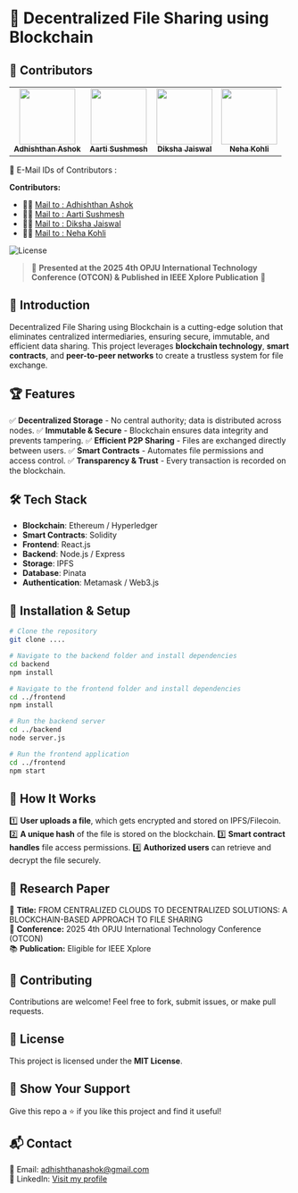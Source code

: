 # 🚀 Decentralized File Sharing using Blockchain

## 👥 Contributors

<table>
  <tr>
    <td align="center"><a href="https://github.com/AdhishthanAshok"><img src="https://github.com/AdhishthanAshok.png" width="100px;" alt=""/><br /><sub><b>Adhishthan Ashok</b></sub></a></td>
    <td align="center"><a href="https://github.com/Aartisushmesh29"><img src="https://github.com/Aartisushmesh29.png" width="100px;" alt=""/><br /><sub><b>Aarti Sushmesh</b></sub></a></td>
    <td align="center"><a href="https://github.com/dikshajaiswal855"><img src="https://github.com/dikshajaiswal855.png" width="100px;" alt=""/><br /><sub><b>Diksha Jaiswal</b></sub></a></td>
    <td align="center"><a href="https://github.com/Nehakohli123"><img src="https://github.com/Nehakohli123.png" width="100px;" alt=""/><br /><sub><b>Neha Kohli</b></sub></a></td>
  </tr>
</table>

🔹 E-Mail IDs of Contributors :

**Contributors:**  
- 🧑‍💻 [Mail to : Adhishthan Ashok](mailto:adhishthanashok@gmail)  
- 🧑‍💻 [Mail to : Aarti Sushmesh](mailto:aartisushmesh@gmail)  
- 🧑‍💻 [Mail to : Diksha Jaiswal](mailto:dikshajaiswal855@gmail.com)  
- 🧑‍💻 [Mail to : Neha Kohli](mailto:nehakohli3003@gmail.com)  

![License](https://img.shields.io/badge/license-MIT-blue.svg?style=for-the-badge)

> 📢 **Presented at the 2025 4th OPJU International Technology Conference (OTCON) & Published in IEEE Xplore Publication** 🎉

## 📌 Introduction
Decentralized File Sharing using Blockchain is a cutting-edge solution that eliminates centralized intermediaries, ensuring secure, immutable, and efficient data sharing. This project leverages **blockchain technology**, **smart contracts**, and **peer-to-peer networks** to create a trustless system for file exchange.

## 🏆 Features
✅ **Decentralized Storage** - No central authority; data is distributed across nodes.
✅ **Immutable & Secure** - Blockchain ensures data integrity and prevents tampering.
✅ **Efficient P2P Sharing** - Files are exchanged directly between users.
✅ **Smart Contracts** - Automates file permissions and access control.
✅ **Transparency & Trust** - Every transaction is recorded on the blockchain.

## 🛠️ Tech Stack
- **Blockchain**: Ethereum / Hyperledger
- **Smart Contracts**: Solidity
- **Frontend**: React.js 
- **Backend**: Node.js / Express
- **Storage**: IPFS 
- **Database**: Pinata
- **Authentication**: Metamask / Web3.js

## 🚀 Installation & Setup
```bash
# Clone the repository
git clone .... 

# Navigate to the backend folder and install dependencies
cd backend
npm install

# Navigate to the frontend folder and install dependencies
cd ../frontend
npm install

# Run the backend server
cd ../backend
node server.js

# Run the frontend application
cd ../frontend
npm start
```

## 🎯 How It Works
1️⃣ **User uploads a file**, which gets encrypted and stored on IPFS/Filecoin.
2️⃣ **A unique hash** of the file is stored on the blockchain.
3️⃣ **Smart contract handles** file access permissions.
4️⃣ **Authorized users** can retrieve and decrypt the file securely.

## 📝 Research Paper
📖 **Title:** FROM CENTRALIZED CLOUDS TO DECENTRALIZED SOLUTIONS: A BLOCKCHAIN-BASED APPROACH TO FILE SHARING  
📅 **Conference:** 2025 4th OPJU International Technology Conference (OTCON)  
📚 **Publication:** Eligible for IEEE Xplore  

## 🤝 Contributing
Contributions are welcome! Feel free to fork, submit issues, or make pull requests. 

## 📜 License
This project is licensed under the **MIT License**.

## 🌟 Show Your Support
Give this repo a ⭐ if you like this project and find it useful!

## 📬 Contact
📧 Email: [adhishthanashok@gmail.com](mailto:adhishthanashok@gmail.com)  
💼 LinkedIn: [Visit my profile](https://linkedin.com/in/adhishthanAshok)  
